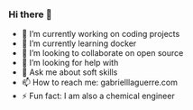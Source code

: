 ### Hi there 👋

- 🔭 I’m currently working on coding projects
- 🌱 I’m currently learning docker
- 👯 I’m looking to collaborate on open source
- 🤔 I’m looking for help with 
- 💬 Ask me about soft skills
- 📫 How to reach me: gabrielllaguerre.com
- ⚡ Fun fact: I am also a chemical engineer

